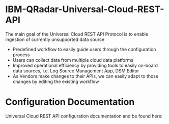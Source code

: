 # IBM-QRadar-Universal-Cloud-REST-API

The main goal of the Universal Cloud REST API Protocol is to enable ingestion of currently unsupported data source 
 - Predefined workflow to easily guide users through the configuration process
 - Users can collect data from multiple cloud data platforms
 - Improved operational efficiency by providing tools to easily on-board data sources, i.e. Log Source Management App, DSM Editor
 - As Vendors make changes to their APIs, we can easily adapt to those changes by editing the existing workflow
 
# Configuration Documentation
Universal Cloud REST API configuration documentation and be found here: <link>

